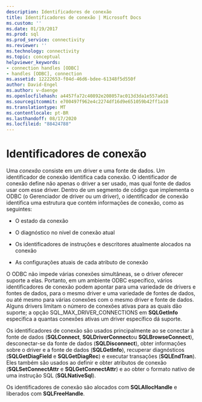 ```yaml
---
description: Identificadores de conexão
title: Identificadores de conexão | Microsoft Docs
ms.custom: ''
ms.date: 01/19/2017
ms.prod: sql
ms.prod_service: connectivity
ms.reviewer: ''
ms.technology: connectivity
ms.topic: conceptual
helpviewer_keywords:
- connection handles [ODBC]
- handles [ODBC], connection
ms.assetid: 12222653-f04d-46d6-bdee-61348f5d550f
author: David-Engel
ms.author: v-daenge
ms.openlocfilehash: a4457fa72c40892e208057ac013d3da1e557a6d1
ms.sourcegitcommit: e700497f962e4c2274df16d9e651059b42ff1a10
ms.translationtype: MT
ms.contentlocale: pt-BR
ms.lasthandoff: 08/17/2020
ms.locfileid: "88424788"
---
```

# <a name="connection-handles"></a>Identificadores de conexão
Uma *conexão* consiste em um driver e uma fonte de dados. Um identificador de conexão identifica cada conexão. O identificador de conexão define não apenas o driver a ser usado, mas qual fonte de dados usar com esse driver. Dentro de um segmento de código que implementa o ODBC (o Gerenciador de driver ou um driver), o identificador de conexão identifica uma estrutura que contém informações de conexão, como as seguintes:  
  
-   O estado da conexão  
  
-   O diagnóstico no nível de conexão atual  
  
-   Os identificadores de instruções e descritores atualmente alocados na conexão  
  
-   As configurações atuais de cada atributo de conexão  
  
 O ODBC não impede várias conexões simultâneas, se o driver oferecer suporte a elas. Portanto, em um ambiente ODBC específico, vários identificadores de conexão podem apontar para uma variedade de drivers e fontes de dados, para o mesmo driver e uma variedade de fontes de dados, ou até mesmo para várias conexões com o mesmo driver e fonte de dados. Alguns drivers limitam o número de conexões ativas para as quais dão suporte; a opção SQL_MAX_DRIVER_CONNECTIONS em **SQLGetInfo** especifica a quantas conexões ativas um driver específico dá suporte.  
  
 Os identificadores de conexão são usados principalmente ao se conectar à fonte de dados (**SQLConnect**, **SQLDriverConnect**ou **SQLBrowseConnect**), desconectar-se da fonte de dados (**SQLDisconnect**), obter informações sobre o driver e a fonte de dados (**SQLGetInfo**), recuperar diagnósticos (**SQLGetDiagField** e **SQLGetDiagRec**) e executar transações (**SQLEndTran**). Eles também são usados ao definir e obter atributos de conexão (**SQLSetConnectAttr** e **SQLGetConnectAttr**) e ao obter o formato nativo de uma instrução SQL (**SQLNativeSql**).  
  
 Os identificadores de conexão são alocados com **SQLAllocHandle** e liberados com **SQLFreeHandle**.
